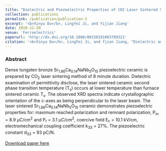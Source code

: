 ```yaml
---
title: "Dielectric and Piezoelectric Properties of CO2 Laser Sintered Sr<sub>1.86</sub>Ca<sub>0.14</sub>NaNb<sub>5</sub>O<sub>15</sub> Piezoelectric Ceramic"
collection: publications
permalink: /publication/publication-3
excerpt: '<b>Xinyu Du</b>, Lingfei Ji, and Yijian Jiang'
date: 2010-11-20
venue: 'Ferroelectrics'
paperurl: 'http://dx.doi.org/10.1080/00150191003709321'
citation: '<b>Xinyu Du</b>, Lingfei Ji, and Yjian Jiang, "Dielectric and Piezoelectric Properties of CO2 Laser Sintered Sr<sub>1.86</sub>Ca<sub>0.14</sub>NaNb<sub>5</sub>O<sub>15</sub> Piezoelectric Ceramic", <b><i>Ferroelectrics</i> 402,</b> 163-167 (2010)'
---
```

### Abstract

Dense tungsten bronze Sr<sub>1.86</sub>Ca<sub>0.14</sub>NaNb<sub>5</sub>O<sub>15</sub> piezoelectric ceramic is prepared by CO<sub>2</sub> laser sintering method of 8 minute duration. Dielectric examination of permittivity disclose, the laser sintered ceramic second phase transition temperature (T<sub>s</sub>) occurs at lower temperature than furnace sintered ceramic T<sub>s</sub>. The observed XRD spectra indicate crystallographic orientation of the c-axes as being perpendicular to the laser beam. The laser sintered Sr<sub>1.86</sub>Ca<sub>0.14</sub>NaNb<sub>5</sub>O<sub>15</sub> ceramic demonstrates piezoelectric properties for: maximum reached polarization and remnant polarization, P<sub>m</sub> = 8.9 μC/cm<sup>2</sup> and P<sub>r</sub>  = 3.1 μC/cm<sup>2</sup>, coercive field E<sub>c</sub> = 10.1 kV/cm, electromechanical coupling coefficient k<sub>33</sub>  = 27%. The piezoelectric constant d<sub>33</sub> = 93 pC/N.

[Download paper here](http://www.tandfonline.com/doi/abs/10.1080/00150191003709321)